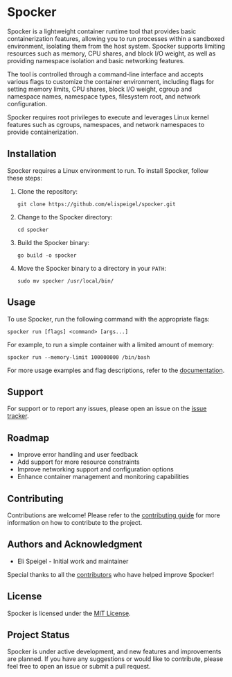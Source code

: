 # Spocker

Spocker is a lightweight container runtime tool that provides basic containerization features, allowing you to run processes within a sandboxed environment, isolating them from the host system. Spocker supports limiting resources such as memory, CPU shares, and block I/O weight, as well as providing namespace isolation and basic networking features.

The tool is controlled through a command-line interface and accepts various flags to customize the container environment, including flags for setting memory limits, CPU shares, block I/O weight, cgroup and namespace names, namespace types, filesystem root, and network configuration.

Spocker requires root privileges to execute and leverages Linux kernel features such as cgroups, namespaces, and network namespaces to provide containerization.

## Installation

Spocker requires a Linux environment to run. To install Spocker, follow these steps:

1. Clone the repository:

   ```
   git clone https://github.com/elispeigel/spocker.git
   ```

2. Change to the Spocker directory:

   ```
   cd spocker
   ```

3. Build the Spocker binary:

   ```
   go build -o spocker
   ```

4. Move the Spocker binary to a directory in your `PATH`:

   ```
   sudo mv spocker /usr/local/bin/
   ```

## Usage

To use Spocker, run the following command with the appropriate flags:

```
spocker run [flags] <command> [args...]
```

For example, to run a simple container with a limited amount of memory:

```
spocker run --memory-limit 100000000 /bin/bash
```

For more usage examples and flag descriptions, refer to the [documentation](docs/USAGE.md).

## Support

For support or to report any issues, please open an issue on the [issue tracker](https://github.com/elispeigel/spocker/issues).

## Roadmap

- Improve error handling and user feedback
- Add support for more resource constraints
- Improve networking support and configuration options
- Enhance container management and monitoring capabilities

## Contributing

Contributions are welcome! Please refer to the [contributing guide](CONTRIBUTING.md) for more information on how to contribute to the project.

## Authors and Acknowledgment

- Eli Speigel - Initial work and maintainer

Special thanks to all the [contributors](https://github.com/elispeigel/spocker/graphs/contributors) who have helped improve Spocker!

## License

Spocker is licensed under the [MIT License](LICENSE).

## Project Status

Spocker is under active development, and new features and improvements are planned. If you have any suggestions or would like to contribute, please feel free to open an issue or submit a pull request.